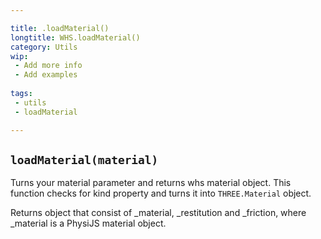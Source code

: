 ```yaml
---

title: .loadMaterial()
longtitle: WHS.loadMaterial()
category: Utils
wip: 
 - Add more info
 - Add examples
 
tags:
 - utils
 - loadMaterial

---
```


## `loadMaterial(material)`

Turns your material parameter and returns whs material object. This function checks for kind property and turns it into `THREE.Material` object.

Returns object that consist of _material, _restitution and _friction, where _material is a PhysiJS material object.
